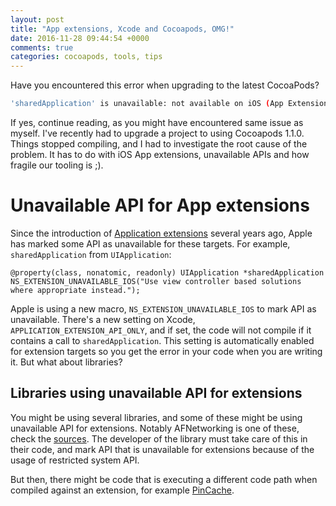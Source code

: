```yaml
---
layout: post
title: "App extensions, Xcode and Cocoapods, OMG!"
date: 2016-11-28 09:44:54 +0000
comments: true
categories: cocoapods, tools, tips
---
```



Have you encountered this error when upgrading to the latest CocoaPods?

```bash
'sharedApplication' is unavailable: not available on iOS (App Extension) - Use view controller based solutions where appropriate instead.
```

If yes, continue reading, as you might have encountered same issue as myself. I've recently had to upgrade a project to using Cocoapods 1.1.0. Things stopped compiling, and I had to investigate the root cause of the problem. It has to do with iOS App extensions, unavailable APIs and how fragile our tooling is ;).

# Unavailable API for App extensions

Since the introduction of [Application extensions][app-extensions] several years ago, Apple has marked some API as unavailable for these targets. For example, `sharedApplication` from `UIApplication`:

```objc
@property(class, nonatomic, readonly) UIApplication *sharedApplication NS_EXTENSION_UNAVAILABLE_IOS("Use view controller based solutions where appropriate instead.");
```

Apple is using a new macro, `NS_EXTENSION_UNAVAILABLE_IOS` to mark API as unavailable. There's a new setting on Xcode, `APPLICATION_EXTENSION_API_ONLY`, and if set, the code will not compile if it contains a call to `sharedApplication`. This setting is automatically enabled for extension targets so you get the error in your code when you are writing it. But what about libraries?

## Libraries using unavailable API for extensions

You might be using several libraries, and some of these might be using unavailable API for extensions. Notably AFNetworking is one of these, check the [sources][afnetworking]. The developer of the library must take care of this in their code, and mark API that is unavailable for extensions because of the usage of restricted system API.

But then, there might be code that is executing a different code path when compiled against an extension, for example [PinCache][pincache].


[app-extensions]: https://developer.apple.com/library/content/documentation/General/Conceptual/ExtensibilityPG/index.html
[afnetworking]: https://github.com/AFNetworking/AFNetworking/blob/master/UIKit%2BAFNetworking/AFNetworkActivityIndicatorManager.h#L44
[pincache]: https://github.com/pinterest/PINCache/pull/72

